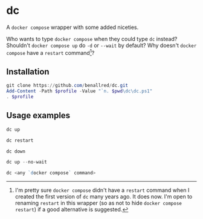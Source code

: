 # dc

A `docker compose` wrapper with some added niceties.

Who wants to type `docker compose` when they could type `dc` instead? Shouldn't `docker compose up` do `-d` or `--wait` by default? Why doesn't `docker compose` have a `restart` command[^1]?

## Installation

```powershell
git clone https://github.com/benallred/dc.git
Add-Content -Path $profile -Value "`n. $pwd\dc\dc.ps1"
. $profile
```

## Usage examples

```powershell
dc up

dc restart

dc down

dc up --no-wait

dc <any `docker compose` command>
```

[^1]: I'm pretty sure `docker compose` didn't have a `restart` command when I created the first version of `dc` many years ago. It does now. I'm open to renaming `restart` in this wrapper (so as not to hide `docker compose restart`) if a good alternative is suggested.
